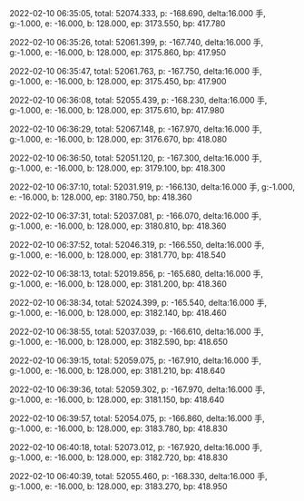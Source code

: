 2022-02-10 06:35:05, total: 52074.333, p: -168.690, delta:16.000 手, g:-1.000, e: -16.000, b: 128.000, ep: 3173.550, bp: 417.780

2022-02-10 06:35:26, total: 52061.399, p: -167.740, delta:16.000 手, g:-1.000, e: -16.000, b: 128.000, ep: 3175.860, bp: 417.950

2022-02-10 06:35:47, total: 52061.763, p: -167.750, delta:16.000 手, g:-1.000, e: -16.000, b: 128.000, ep: 3175.450, bp: 417.900

2022-02-10 06:36:08, total: 52055.439, p: -168.230, delta:16.000 手, g:-1.000, e: -16.000, b: 128.000, ep: 3175.610, bp: 417.980

2022-02-10 06:36:29, total: 52067.148, p: -167.970, delta:16.000 手, g:-1.000, e: -16.000, b: 128.000, ep: 3176.670, bp: 418.080

2022-02-10 06:36:50, total: 52051.120, p: -167.300, delta:16.000 手, g:-1.000, e: -16.000, b: 128.000, ep: 3179.100, bp: 418.300

2022-02-10 06:37:10, total: 52031.919, p: -166.130, delta:16.000 手, g:-1.000, e: -16.000, b: 128.000, ep: 3180.750, bp: 418.360

2022-02-10 06:37:31, total: 52037.081, p: -166.070, delta:16.000 手, g:-1.000, e: -16.000, b: 128.000, ep: 3180.810, bp: 418.360

2022-02-10 06:37:52, total: 52046.319, p: -166.550, delta:16.000 手, g:-1.000, e: -16.000, b: 128.000, ep: 3181.770, bp: 418.540

2022-02-10 06:38:13, total: 52019.856, p: -165.680, delta:16.000 手, g:-1.000, e: -16.000, b: 128.000, ep: 3181.200, bp: 418.360

2022-02-10 06:38:34, total: 52024.399, p: -165.540, delta:16.000 手, g:-1.000, e: -16.000, b: 128.000, ep: 3182.140, bp: 418.460

2022-02-10 06:38:55, total: 52037.039, p: -166.610, delta:16.000 手, g:-1.000, e: -16.000, b: 128.000, ep: 3182.590, bp: 418.650

2022-02-10 06:39:15, total: 52059.075, p: -167.910, delta:16.000 手, g:-1.000, e: -16.000, b: 128.000, ep: 3181.210, bp: 418.640

2022-02-10 06:39:36, total: 52059.302, p: -167.970, delta:16.000 手, g:-1.000, e: -16.000, b: 128.000, ep: 3181.150, bp: 418.640

2022-02-10 06:39:57, total: 52054.075, p: -166.860, delta:16.000 手, g:-1.000, e: -16.000, b: 128.000, ep: 3183.780, bp: 418.830

2022-02-10 06:40:18, total: 52073.012, p: -167.920, delta:16.000 手, g:-1.000, e: -16.000, b: 128.000, ep: 3182.720, bp: 418.830

2022-02-10 06:40:39, total: 52055.460, p: -168.330, delta:16.000 手, g:-1.000, e: -16.000, b: 128.000, ep: 3183.270, bp: 418.950